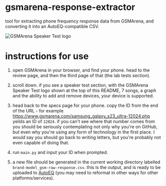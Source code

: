 # gsmarena-response-extractor
 tool for extracting phone frequency response data from GSMArena, and converting it into an AutoEQ-compatible CSV.

![GSMArena Speaker Test logo](https://fdn.gsmarena.com/vv/assets12/static/speakerphone/spk-test.png?v=3)

# instructions for use

1. open GSMArena in your browser, and find your phone. head to the review page, and then the third page of that (the lab tests section).

2. scroll down. if you see a speaker test section, with the GSMArena Speaker Test logo shown at the top of this README, 7 songs, a graph and the ability to add and remove devices, your device is supported.

3. head back to the specs page for your phone. copy the ID from the end of the URL - for example https://www.gsmarena.com/samsung_galaxy_s23_ultra-12024.php yeilds an ID of `12024`. if you can't see where that number comes from you should be seriously contemplating not only why you're on GitHub, but even why you're using any form of technology in the first place. I *would* say you should go back to writing letters, but you're probably not even capable of doing that.

4. run `main.py` and input your ID when prompted.

5. a new file should be generated in the current working directory labelled `brand-model_gsm-raw-response.csv`. this is the output, and is ready to be uploaded to [AutoEQ](https://autoeq.app/) (you may need to reformat in other ways for other platforms/services).